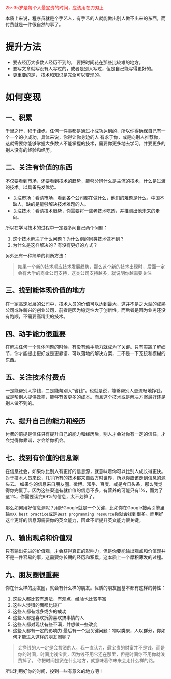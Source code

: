 <p style="color:red">25~35岁是每个人最宝贵的时间，应该用在刀刃上</p>

本质上来说，程序员就是个手艺人，有手艺的人就能做出别人做不出来的东西，而付费就是一件很自然的事了。
# 提升方法
- 要去经历大多数人经历不到的， 要把时间花在那些比较难的地方。
- 要写文章就写没有人写过的，或者是别人写过，但是自己能写得更好的。
- 更重要的是， 技术和知识是完全可以变现的。

# 如何变现
## 一、积累
千里之行，积于跬步。任何一件事都是通过小成功达到的，所以你得确保自己有一个一个的小成功，具体来说，你得让你身边的人 有求于你，或是向别人推荐你，这就需要你能够掌握大多数人不能掌握的技术，需要你更多地去学习，并要更多的别人没有的经验和经历。
## 二、关注有价值的东西
不仅要看到市场，还要看到技术的趋势，能够分辨什么是主流的技术，什么是过渡的技术。以具备先发优势。
  - 关注市场：看清市场，看到各个公司都在做什么，他们的难题是什么，中国不缺人，缺的是能够解决技术难题的人。
  - 关注技术：看清技术趋势，你需要将一些老技术吃透，并推测出他未来的走向。

所以在学习技术的过程中一定要多问自己两个问题：
1. 这个技术解决了什么问题？为什么别的同类技术做不到？
2. 为什么是这样解决的？有没有更好的方式？

另外还有一种简单的判断方法：
> 如果一个新的技术顺应技术发展趋势，那么这个新的技术出现时，后面一定会有大学的商业公司支持，这类公司支持越多，就说明你越需要关注

## 三、找到能体现价值的地方
在一家高速发展的公司中，技术人员的价值可以达到最大，这并不是之大型的成熟公司或许新兴的创业公司，前者是因为稳定性大于创新性，而后者是因为业务还没有跑顺，不需要高精尖的技术。

## 四、动手能力很重要
在解决任何一个具体问题的时候，有没有动手能力就成为了关键。只有实践了解细节，你才能提出更好或是更靠谱、可以落地的解决方案，二不是一下笼统和模糊的东西。

## 五、关注技术付费点
一是能帮别人挣钱，二是能帮别人“省钱”。也就是说，能够帮别人更流畅地挣钱，或是帮别人提供效率，能够节省更多的成本。而且这个技术或是解决方案最好还是别人做不到的。

## 六、提升自己的能力和经历
付费的前提是信任只有提升自己的能力和经历后，别人才会对你有一定的信任，才会觉得你靠谱，才会给你机会。

## 七、找到有价值的信息源
在信息社会，如果你比别人有更好的信息源，就意味着你可以比别人成长得更快。对于技术人员来说，几乎所有的技术都来自西方时世界，所以你应该走到信息的源头去。
如果你的信息来自朋友圈、微博、知乎、百度、或是今日头条，那么我觉得你完蛋了。因为这些渠道有就价值的信息不多，有营养的可能只有1%，而为了这1%，你需要读完99%的信息，太不划算了。

那么如何用好信息源呢？用好Google就是一个关键，比如你在Google搜索引擎里输`XXX best practice`或是`Best programming resource`你就会找到很多。而用好这个更好的信息源需要你的英文能力，因此不断提升英文能力很关键。

## 八、输出观点和价值观
只有输出先进的价值观，才会获得真正的影响力，但是你要能输出观点和价值观并不是一件容易的事，这需要你长期的经历和积累，这本质上一个厚积薄发的过程。

## 九、朋友圈很重要
你在什么样的朋友圈，就会有什么样的朋友。优质的朋友圈基本都有这样的特性：
1. 这些人都比较有想法，有观点，经验也比较丰富
2. 这些人涉猎的面都比较广
3. 这些人都有或多或少的成功
4. 这些人都是喜欢折腾喜欢搞事情的人
5. 这些人都对现状有些不满，并想做一些改变
6. 这些人都有一定的影响力
最后有一个冠关键问题：物以类聚，人以群分，你如何才能进入这样的朋友圈呢？
> 会挣钱的人一定是会投资的人，我一直认为，最宝贵的财富并不是钱，而是你的时间，时间比钱宝贵，因为钱不用它还在那里，但是时间你不用你就浪费掉了。
> 你把时间投资在什么地方，就意味着你未来会走什么样的路。

所以利用好你的时间，投到一些有意义的地方吧！
